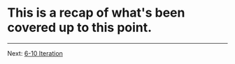 # This is a recap of what's been covered up to this point.
- - -
Next: [6-10 Iteration](./10-Iteration.md)
